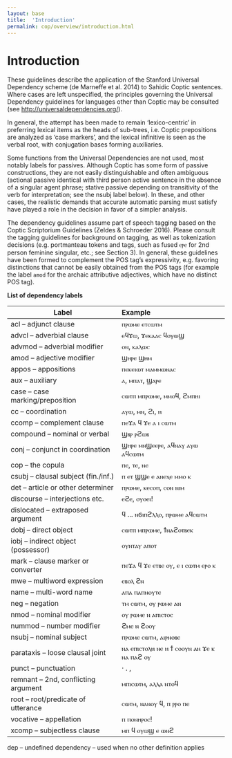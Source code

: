 ```yaml
---
layout: base
title:  'Introduction'
permalink: cop/overview/introduction.html
---
```


# Introduction

These guidelines describe the application of the Stanford Universal Dependency scheme (de Marneffe et al. 2014) to Sahidic Coptic sentences. Where cases are left unspecified, the principles governing the Universal Dependency guidelines for languages other than Coptic may be consulted (see http://universaldependencies.org/). 

In general, the attempt has been made to remain ‘lexico-centric’ in preferring lexical items as the heads of sub-trees, i.e. Coptic prepositions are analyzed as ‘case markers’, and the lexical infinitive is seen as the verbal root, with conjugation bases forming auxiliaries. 

Some functions from the Universal Dependencies are not used, most notably labels for passives. Although Coptic has some form of passive constructions, they are not easily distinguishable and often ambiguous (actional passive identical with third person active sentence in the absence of a singular agent phrase; stative passive depending on transitivity of the verb for interpretation; see the nsubj label below). In these, and other cases, the realistic demands that accurate automatic parsing must satisfy have played a role in the decision in favor of a simpler analysis.

The dependency guidelines assume part of speech tagging based on the Coptic Scriptorium Guidelines (Zeldes & Schroeder 2016). Please consult the tagging guidelines for background on tagging, as well as tokenization decisions (e.g. portmanteau tokens and tags, such as fused ⲉⲣⲉ for 2nd person feminine singular, etc.; see Section 3). In general, these guidelines have been formed to complement the POS tag’s expressivity, e.g. favoring distinctions that cannot be easily obtained from the POS tags (for example the label `amod` for the archaic attributive adjectives, which have no distinct POS tag).

**List of dependency labels**

| Label        | Example        |   
| ------------- |:-------------| 
| acl – adjunct clause      | ⲡⲣⲱⲙⲉ ⲉⲧⲥⲱⲧⲙ | 
| advcl – adverbial clause  | ⲉϥϫⲱ, ϫⲉⲕⲁⲁⲥ ϥⲟⲩⲱϣ  |  
| advmod – adverbial modifier | ⲟⲛ, ⲕⲁⲗⲱⲥ|  
| amod – adjective modifier		| ϣⲏⲣⲉ ϣⲏⲙ | 
| appos – appositions 	| 		ⲡⲉⲕⲉⲓⲱⲧ ⲙⲁⲙⲙⲱⲛⲁⲥ| 
| aux – auxiliary 		| 	ⲁ, ⲙⲡⲁⲧ, ϣⲁⲣⲉ| 
| case – case marking/preposition	| ⲥⲱⲧⲡ ⲙⲡⲣⲱⲙⲉ, ⲙⲙⲟϥ, ϩⲙⲡⲏⲓ| 
| cc – coordination 		| 	ⲁⲩⲱ, ⲙⲛ, ϩⲓ, ⲏ| 
| ccomp – complement clause	| 	ⲡⲉϫⲁ ϥ ϫⲉ ⲁ ⲓ ⲥⲱⲧⲙ| 
| compound – nominal or verbal| 	ϣⲃⲣ ⲣϩⲱⲃ| 
| conj – conjunct in coordination| 	ϣⲏⲣⲉ ⲙⲛϣⲉⲉⲣⲉ, ⲁϥⲛⲁⲩ ⲁⲩⲱ ⲁϥⲥⲱⲧⲙ| 
| cop – the copula	| 		ⲡⲉ, ⲧⲉ, ⲛⲉ| 
| csubj – clausal subject (fin./inf.)	| ⲡ ⲉⲧ ϣϣⲉ ⲉ ⲁⲛⲉⲭⲉ ⲙⲙⲟ ⲕ| 
| det – article or other determiner	| ⲡⲣⲱⲙⲉ, ⲕⲉⲥⲟⲡ, ⲥⲟⲛ ⲛⲓⲙ| 
| discourse – interjections etc.	| 	ⲉϩⲉ, ⲟⲩⲟⲉⲓ!| 
| dislocated – extraposed argument	| ϥ ... ⲛϭⲓⲡϩⲗⲗⲟ, ⲡⲣⲱⲙⲉ ⲁϥⲥⲱⲧⲙ| 
| dobj – direct object		| 	ⲥⲱⲧⲡ ⲙⲡⲣⲱⲙⲉ, ϯⲛⲁϩⲟⲧⲃⲉⲕ| 
| iobj – indirect object (possessor)| 	ⲟⲩⲛⲧⲁⲩ ⲁⲡⲟⲧ| 
| mark – clause marker or converter	| ⲡⲉϫⲁ ϥ ϫⲉ ⲉⲧⲃⲉ ⲟⲩ, ⲉ ⲓ ⲥⲱⲧⲙ ⲉⲣⲟ ⲕ| 
| mwe – multiword expression	| 	ⲉⲃⲟⲗ ϩⲛ| 
| name – multi-word name	| 	ⲁⲡⲁ ⲡⲁⲡⲛⲟⲩⲧⲉ| 
| neg – negation 	| 		ⲧⲙ ⲥⲱⲧⲙ, ⲟⲩ ⲣⲱⲙⲉ ⲁⲛ| 
| nmod – nominal modifier	| 	ⲟⲩ ⲣⲱⲙⲉ ⲛ ⲁⲡⲓⲥⲧⲟⲥ| 
| nummod – number modifier	| 	ϩⲙⲉ ⲛ ϩⲟⲟⲩ| 
| nsubj – nominal subject	| 	ⲡⲣⲱⲙⲉ ⲥⲱⲧⲙ, ⲁⲓⲣⲛⲟⲃⲉ| 
| parataxis – loose clausal joint	| 	ⲛⲁ ⲉⲡⲓⲥⲧⲟⲗⲏ ⲛⲉ ⲏ ϯ ⲥⲟⲟⲩⲛ ⲁⲛ ϫⲉ ⲕ ⲛⲁ ⲡⲁϩ ⲟⲩ| 
| punct – punctuation 		| 	· . ,| 
| remnant – 2nd, conflicting argument	| ⲙⲡⲓⲥⲱⲧⲙ, ⲁⲗⲗⲁ ⲛⲧⲟϥ| 
| root – root/predicate of utterance	| ⲥⲱⲧⲙ, ⲛⲁⲛⲟⲩ ϥ, ⲡ ⲣⲣⲟ ⲡⲉ| 
| vocative – appellation		| 	 ⲡ ⲡⲟⲛⲏⲣⲟⲥ!| 
| xcomp – subjectless clause	| 	ⲙⲡ ϥ ⲟⲩⲱϣ ⲉ ⲱⲛϩ| 

dep – undefined dependency – used when no other definition applies
